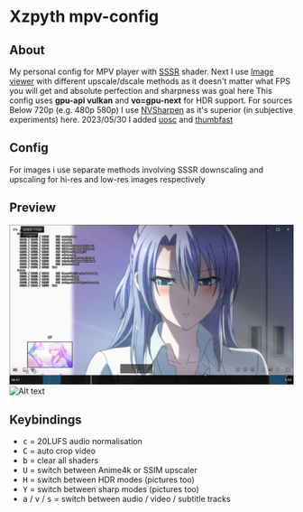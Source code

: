 # Xzpyth mpv-config
## About
My personal config for MPV player with [SSSR](https://gist.github.com/igv/2364ffa6e81540f29cb7ab4c9bc05b6b) shader. Next I use [Image viewer](https://github.com/occivink/mpv-image-viewer) with different upscale/dscale methods as it doesn't matter what FPS you will get and absolute perfection and sharpness was goal here
This config uses **gpu-api vulkan** and **vo=gpu-next** for HDR support. For sources Below 720p (e.g. 480p 580p) I use [NVSharpen](https://gist.github.com/agyild/7e8951915b2bf24526a9343d951db214) as it's superior (in subjective experiments) here. 2023/05/30 I added [uosc](https://github.com/tomasklaen/uosc) and [thumbfast](https://github.com/po5/thumbfast)
## Config
For images i use separate methods involving SSSR downscaling and upscaling for hi-res and low-res images respectively
## Preview
![Alt text](preview2023-05-30.webp?raw=true "Screenshot of GUI")
![Alt text](comparison-01.webp?raw=true "Downscalers comparison")
## Keybindings
- <kbd>c</kbd> = 20LUFS audio normalisation
- <kbd>C</kbd> = auto crop video
- <kbd>b</kbd> = clear all shaders
- <kbd>U</kbd> = switch between Anime4k or SSIM upscaler
- <kbd>H</kbd> = switch between HDR modes (pictures too)
- <kbd>Y</kbd> = switch between sharp modes (pictures too)
- <kbd>a</kbd> / <kbd>v</kbd> / <kbd>s</kbd> = switch between audio / video / subtitle tracks
